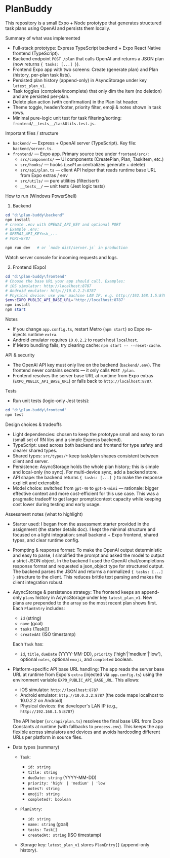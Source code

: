 # PlanBuddy

This repository is a small Expo + Node prototype that generates structured task plans using OpenAI and persists them locally.

Summary of what was implemented
- Full-stack prototype: Express TypeScript backend + Expo React Native frontend (TypeScript).
- Backend endpoint `POST /plan` that calls OpenAI and returns a JSON plan (now returns `{ tasks: [...] }`).
- Frontend Expo app with two screens: Create (generate plan) and Plan (history, per-plan task lists).
- Persisted plan history (append-only) in AsyncStorage under key `latest_plan_v1`.
- Task toggles (complete/incomplete) that only dim the item (no deletion) and are persisted per-plan.
- Delete plan action (with confirmation) in the Plan list header.
- Theme toggle, header/footer, priority filter, emoji & notes shown in task rows.
- Minimal pure-logic unit test for task filtering/sorting: `frontend/__tests__/taskUtils.test.js`.

Important files / structure
- `backend/` — Express + OpenAI server (TypeScript). Key file: `backend/server.ts`.
- `frontend/` — Expo app. Primary source tree under `frontend/src/`:
  - `src/components/` — UI components (CreatePlan, Plan, TaskItem, etc.)
  - `src/hooks/` — hooks (`usePlan` centralizes generate + delete)
  - `src/api/plan.ts` — client API helper that reads runtime base URL from Expo extras / env
  - `src/utils/` — pure utilities (filter/sort)
  - `__tests__/` — unit tests (Jest logic tests)

How to run (Windows PowerShell)

1) Backend

```powershell
cd "d:\plan-buddy\backend"
npm install
# create .env with OPENAI_API_KEY and optional PORT
# Example .env:
# OPENAI_API_KEY=sk_...
# PORT=8787

npm run dev   # or `node dist/server.js` in production
```

Watch server console for incoming requests and logs.

2) Frontend (Expo)

```powershell
cd "d:\plan-buddy\frontend"
# Choose the base URL your app should call. Examples:
# iOS simulator: http://localhost:8787
# Android emulator: http://10.0.2.2:8787
# Physical device: use your machine LAN IP, e.g. http://192.168.1.5:8787
$env:EXPO_PUBLIC_API_BASE_URL='http://localhost:8787'
npm install
npm start
```

Notes
- If you change `app.config.ts`, restart Metro (`npm start`) so Expo re-injects runtime `extra`.
- Android emulator requires `10.0.2.2` to reach host `localhost`.
- If Metro bundling fails, try clearing cache: `npm start -- --reset-cache`.

API & security
- The OpenAI API key must only live on the backend (`backend/.env`). The frontend never contains secrets — it only calls `POST /plan`.
- Frontend resolves the server base URL at runtime from Expo extras (`EXPO_PUBLIC_API_BASE_URL`) or falls back to `http://localhost:8787`.

Tests
- Run unit tests (logic-only Jest tests):

```powershell
cd "d:\plan-buddy\frontend"
npm test
```

Design choices & tradeoffs
- Light dependencies: chosen to keep the prototype small and easy to run (small set of RN libs and a simple Express backend).
- TypeScript: used across both backend and frontend for type safety and clearer shared types.
- Shared types: `src/types/*` keep task/plan shapes consistent between client and server.
- Persistence: AsyncStorage holds the whole plan history; this is simple and local-only (no sync). For multi-device sync, add a backend store.
- API shape: the backend returns `{ tasks: [...] }` to make the response explicit and extensible.
- Model choice: switched from `gpt-40` to `gpt-5-mini` — rationale: bigger effective context and more cost-efficient for this use case. This was a pragmatic tradeoff to get larger prompt/context capacity while keeping cost lower during testing and early usage.

Assessment notes (what to highlight)

- Starter used: I began from the assessment starter provided in the assignment (the starter details doc). I kept the minimal structure and focused on a light integration: small backend + Expo frontend, shared types, and clear runtime config.

- Prompting & response format: To make the OpenAI output deterministic and easy to parse, I simplified the prompt and asked the model to output a strict JSON object. In the backend I used the OpenAI chat/completions response format and requested a json_object type for structured output. The backend parses the JSON and returns a normalized `{ tasks: [...] }` structure to the client. This reduces brittle text parsing and makes the client integration robust.

- AsyncStorage & persistence strategy: The frontend keeps an append-only `plans` history in AsyncStorage under key `latest_plan_v1`. New plans are prepended to the array so the most recent plan shows first. Each `PlanEntry` includes:
  - `id` (string)
  - `name` (goal)
  - `tasks` (Task[])
  - `createdAt` (ISO timestamp)

  Each `Task` has:
  - `id`, `title`, `dueDate` (YYYY-MM-DD), `priority` ('high'|'medium'|'low'), optional `notes`, optional `emoji`, and `completed` boolean.

- Platform-specific API base URL handling: The app reads the server base URL at runtime from Expo's `extra` (injected via `app.config.ts`) using the environment variable `EXPO_PUBLIC_API_BASE_URL`. This allows:
  - iOS simulator: `http://localhost:8787`
  - Android emulator: `http://10.0.2.2:8787` (the code maps localhost to 10.0.2.2 on Android)
  - Physical devices: the developer's LAN IP (e.g., `http://192.168.1.5:8787`)

  The API helper (`src/api/plan.ts`) resolves the final base URL from Expo Constants at runtime (with fallbacks to `process.env`). This keeps the app flexible across simulators and devices and avoids hardcoding different URLs per platform in source files.

- Data types (summary)
  - `Task`:
    - `id: string`
    - `title: string`
    - `dueDate: string` (YYYY-MM-DD)
    - `priority: 'high' | 'medium' | 'low'`
    - `notes?: string`
    - `emoji?: string`
    - `completed?: boolean`

  - `PlanEntry`:
    - `id: string`
    - `name: string` (goal)
    - `tasks: Task[]`
    - `createdAt: string` (ISO timestamp)

  - Storage key: `latest_plan_v1` stores `PlanEntry[]` (append-only history).

